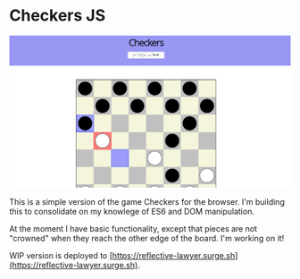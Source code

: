 # Checkers JS

![checkers-js in action](./assets/checkers.png)

This is a simple version of the game Checkers for the browser. I'm building this
to consolidate on my knowlege of ES6 and DOM manipulation.

At the moment I have basic functionality, except that pieces are not "crowned" when
they reach the other edge of the board. I'm working on it!

WIP version is deployed to [https://reflective-lawyer.surge.sh](https://reflective-lawyer.surge.sh).
